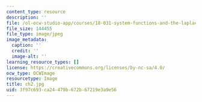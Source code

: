 ```yaml
---
content_type: resource
description: ''
file: /ol-ocw-studio-app/courses/18-031-system-functions-and-the-laplace-transform-spring-2019/3f97c693ca24479b672b67219e3a9e56_ch2.jpg
file_size: 144455
file_type: image/jpeg
image_metadata:
  caption: ''
  credit: ''
  image-alt: ''
learning_resource_types: []
license: https://creativecommons.org/licenses/by-nc-sa/4.0/
ocw_type: OCWImage
resourcetype: Image
title: ch2.jpg
uid: 3f97c693-ca24-479b-672b-67219e3a9e56
---
```

